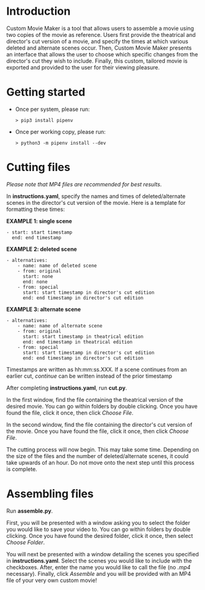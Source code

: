 # Introduction

Custom Movie Maker is a tool that allows users to assemble a movie using two copies of the movie
as reference. Users first provide the theatrical and director's cut version of a movie, and specify
the times at which various deleted and alternate scenes occur. Then, Custom Movie
Maker presents an interface that allows the user to choose which specific changes from the director's
cut they wish to include. Finally, this custom, tailored movie is exported and provided to the user for
their viewing pleasure.


# Getting started

  - Once per system, please run:

    ```console
    > pip3 install pipenv
    ```
  
  - Once per working copy, please run:

    ```console
    > python3 -m pipenv install --dev
    ```

# Cutting files
*Please note that MP4 files are recommended for best results*.

In **instructions.yaml**, specify the names and times of deleted/alternate scenes in the director's
cut version of the movie. Here is a template for formatting these times:

**EXAMPLE 1: single scene**
````
- start: start timestamp
  end: end timestamp
````
**EXAMPLE 2: deleted scene**
````
- alternatives:
    - name: name of deleted scene
    - from: original
      start: none
      end: none
    - from: special
      start: start timestamp in director's cut edition
      end: end timestamp in director's cut edition
````
**EXAMPLE 3: alternate scene**
````
- alternatives:
    - name: name of alternate scene
    - from: original
      start: start timestamp in theatrical edition
      end: end timestamp in theatrical edition
    - from: special
      start: start timestamp in director's cut edition
      end: end timestamp in director's cut edition
````

Timestamps are written as hh:mm:ss.XXX. If a scene continues from an earlier cut, 
*continue* can be written instead of the prior timestamp

After completing **instructions.yaml**, run **cut.py**.

In the first window, find the file containing the theatrical version of the desired movie.
You can go within folders by double clicking. Once you have found the file, click it once, then
click *Choose File*.

In the second window, find the file containing the director's cut version of the movie. 
Once you have found the file, click it once, then click *Choose File*.

The cutting process will now begin. This may take some time. Depending on the size of the files and
the number of deleted/alternate scenes, it could take upwards of an hour. Do not move onto the next
step until this process is complete.

# Assembling files
Run **assemble.py**.

First, you will be presented with a window asking you to select the folder you would like to save your
video to. You can go within folders by double clicking. Once you have found the desired folder,
click it once, then select *Choose Folder*.

You will next be presented with a window detailing the scenes you specified in **instructions.yaml**.
Select the scenes you would like to include with the checkboxes. After, enter the name you would like to 
call the file (no *.mp4* necessary). Finally, click *Assemble*
and you will be provided with an MP4 file of your very own custom movie!

